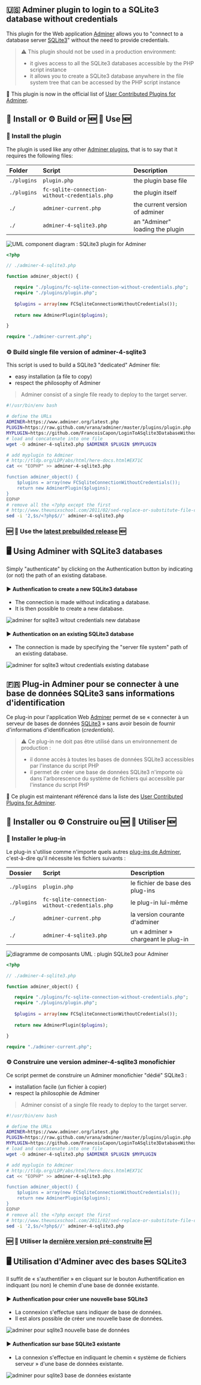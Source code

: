 ## :us: Adminer plugin to login to a SQLite3 database without credentials
This plugin for the Web application [Adminer](https://www.adminer.org/en/) allows you to "connect to a database server [SQLite3](https://www.sqlite.org/index.html)" without the need to provide credentials.
> :warning: This plugin should not be used in a production environment:
> * it gives access to all the SQLite3 databases accessible by the PHP script instance
> * it allows you to create a SQLite3 database anywhere in the file system tree that can be accessed by the PHP script instance

:medal_sports: This plugin is now in the official list of [User Contributed Plugins for Adminer](https://www.adminer.org/en/plugins/#user).

## :construction_worker: Install or :gear: Build or :new: :robot: Use :new:
### :construction_worker: Install the plugin
The plugin is used like any other [Adminer plugins](https://www.adminer.org/en/plugins/), that is to say that it requires the following files:

Folder | Script | Description
:--|:--|:--
```./plugins```|```plugin.php```|the plugin base file
```./plugins```|```fc-sqlite-connection-without-credentials.php```|the plugin itself
```./```|```adminer-current.php```|the current version of adminer
```./```|```adminer-4-sqlite3.php```|an "Adminer" loading the plugin

![UML component diagram : SQLite3 plugin for Adminer](./doc/adminer-sqlite3-plugin-uml-component-diagram.png)

```php
<?php 

// ./adminer-4-sqlite3.php

function adminer_object() {

   require "./plugins/fc-sqlite-connection-without-credentials.php";
   require "./plugins/plugin.php";
  
   $plugins = array(new FCSqliteConnectionWithoutCredentials());
    
   return new AdminerPlugin($plugins);

}

require "./adminer-current.php";
```

### :gear: Build single file version of adminer-4-sqlite3
This script is used to build a SQLite3 "dedicated" Adminer file:
* easy installation (a file to copy)
* respect the philosophy of Adminer
> Adminer consist of a single file ready to deploy to the target server. 
```bash
#!/usr/bin/env bash

# define the URLs
ADMINER=https://www.adminer.org/latest.php
PLUGIN=https://raw.github.com/vrana/adminer/master/plugins/plugin.php
MYPLUGIN=https://github.com/FrancoisCapon/LoginToASqlite3DatabaseWithoutCredentialsWithAdminer/raw/master/fc-sqlite-connection-without-credentials.php
# load and concatenate into one file
wget -O adminer-4-sqlite3.php $ADMINER $PLUGIN $MYPLUGIN

# add myplugin to Adminer
# http://tldp.org/LDP/abs/html/here-docs.html#EX71C
cat << "EOPHP" >> adminer-4-sqlite3.php

function adminer_object() {
    $plugins = array(new FCSqliteConnectionWithoutCredentials());
    return new AdminerPlugin($plugins);
}
EOPHP
# remove all the <?php except the first
# http://www.theunixschool.com/2011/02/sed-replace-or-substitute-file-contents.html
sed -i '2,$s/<?php$//' adminer-4-sqlite3.php
```

### :new: :robot: Use the [latest prebuilded release](https://github.com/FrancoisCapon/LoginToASqlite3DatabaseWithoutCredentialsWithAdminer/releases/latest) :new:

## :desktop_computer: Using Adminer with SQLite3 databases
Simply "authenticate" by clicking on the Authentication button by indicating (or not) the path of an existing database.

#### :arrow_forward: Authenfication to create a new SQLite3 database
* The connection is made without indicating a database.
* It is then possible to create a new database.

![adminer for sqlite3 witout credentials new database](./doc/adminer-sqlite3-new-database.gif)
#### :arrow_forward: Authentication on an existing SQLite3 database
* The connection is made by specifying the "server file system" path of an existing database.

![adminer for sqlite3 witout credentials existing database](./doc/adminer-sqlite3-existing-database.gif)
## :fr: Plug-in Adminer pour se connecter à une base de données SQLite3 sans informations d'identification
Ce plug-in pour l'application Web [Adminer](https://www.adminer.org/en/) permet de se « connecter à un serveur de bases de données [SQLite3](https://www.sqlite.org/index.html) » sans avoir besoin de fournir d'informations d'identification (*credentials*).

> :warning: Ce plug-in ne doit pas être utilisé dans un environnement de production : 
> * il donne accès à toutes les bases de données SQLite3 accessibles par l'instance du script PHP
> * il permet de créer une base de données SQLite3 n'importe où dans l'arborescence du système de fichiers qui accessible par l'instance du script PHP

:medal_sports: Ce plugin est maintenant référencé dans la liste des [User Contributed Plugins for Adminer](https://www.adminer.org/en/plugins/#user).

## :construction_worker: Installer ou :gear: Construire ou :new: :robot: Utiliser :new:

### :construction_worker: Installer le plug-in
Le plug-in s'utilise comme n'importe quels autres [plug-ins de Adminer](https://www.adminer.org/en/plugins/), c'est-à-dire qu'il nécessite les fichiers suivants :

Dossier | Script | Description
:--|:--|:--
```./plugins```|```plugin.php```|le fichier de base des plug-ins
```./plugins```|```fc-sqlite-connection-without-credentials.php```|le plug-in lui-même
```./```|```adminer-current.php```|la version courante d'adminer
```./```|```adminer-4-sqlite3.php```|un « adminer » chargeant le plug-in

![diagramme de composants UML : plugin SQLite3 pour Adminer](./doc/adminer-sqlite3-plugin-uml-component-diagram.png)

```php
<?php 

// ./adminer-4-sqlite3.php

function adminer_object() {

   require "./plugins/fc-sqlite-connection-without-credentials.php";
   require "./plugins/plugin.php";
  
   $plugins = array(new FCSqliteConnectionWithoutCredentials());
    
   return new AdminerPlugin($plugins);

}

require "./adminer-current.php";
```
### :gear: Construire une version adminer-4-sqlite3 monofichier
Ce script permet de construire un Adminer monofichier "dédié" SQLite3 :
* installation facile (un fichier à copier)
* respect la philosophie de Adminer
> Adminer consist of a single file ready to deploy to the target server. 
```bash
#!/usr/bin/env bash

# define the URLs
ADMINER=https://www.adminer.org/latest.php
PLUGIN=https://raw.github.com/vrana/adminer/master/plugins/plugin.php
MYPLUGIN=https://github.com/FrancoisCapon/LoginToASqlite3DatabaseWithoutCredentialsWithAdminer/raw/master/fc-sqlite-connection-without-credentials.php
# load and concatenate into one file
wget -O adminer-4-sqlite3.php $ADMINER $PLUGIN $MYPLUGIN

# add myplugin to Adminer
# http://tldp.org/LDP/abs/html/here-docs.html#EX71C
cat << "EOPHP" >> adminer-4-sqlite3.php

function adminer_object() {
    $plugins = array(new FCSqliteConnectionWithoutCredentials());
    return new AdminerPlugin($plugins);
}
EOPHP
# remove all the <?php except the first
# http://www.theunixschool.com/2011/02/sed-replace-or-substitute-file-contents.html
sed -i '2,$s/<?php$//' adminer-4-sqlite3.php
```

### :new: :robot: Utiliser la [dernière version pré-construite](https://github.com/FrancoisCapon/LoginToASqlite3DatabaseWithoutCredentialsWithAdminer/releases/latest) :new:

## :desktop_computer: Utilisation d'Adminer avec des bases SQLite3
Il suffit de « s'authentifier » en cliquant sur le bouton Authentification en indiquant (ou non) le chemin d'une base de donnée existante.
#### :arrow_forward: Authenfication pour créer une nouvelle base SQLite3
* La connexion s'effectue sans indiquer de base de données.
* Il est alors possible de créer une nouvelle base de données.

![adminer pour sqlite3 nouvelle base de données](./doc/adminer-sqlite3-new-database.gif)
#### :arrow_forward: Authenfication sur base SQLite3 existante
* La connexion s'effectue en indiquant le chemin « système de fichiers serveur » d'une base de données existante.

![adminer pour sqlite3 base de données existante](./doc/adminer-sqlite3-existing-database.gif)
